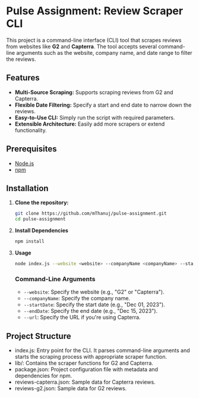 # Pulse Assignment: Review Scraper CLI

This project is a command-line interface (CLI) tool that scrapes reviews from websites like **G2** and **Capterra**. The tool accepts several command-line arguments such as the website, company name, and date range to filter the reviews.

## Features

- **Multi-Source Scraping:** Supports scraping reviews from G2 and Capterra.
- **Flexible Date Filtering:** Specify a start and end date to narrow down the reviews.
- **Easy-to-Use CLI:** Simply run the script with required parameters.
- **Extensible Architecture:** Easily add more scrapers or extend functionality.

## Prerequisites

- [Node.js](https://nodejs.org/)
- [npm](https://www.npmjs.com/)

## Installation

1. **Clone the repository:**

   ```bash
   git clone https://github.com/mThanuj/pulse-assignment.git
   cd pulse-assignment
   ```

2. **Install Dependencies**

   ```bash
   npm install
   ```

3. **Usage**

   ```bash
   node index.js --website <website> --companyName <companyName> --startDate <startDate> --endDate <endDate> --url <only-if-you-use-capterra>
   ```

   ### Command-Line Arguments

   - `--website`: Specify the website (e.g., "G2" or "Capterra").
   - `--companyName`: Specify the company name.
   - `--startDate`: Specify the start date (e.g., "Dec 01, 2023").
   - `--endDate`: Specify the end date (e.g., "Dec 15, 2023").
   - `--url`: Specify the URL if you're using Capterra.

## Project Structure

- index.js: Entry point for the CLI. It parses command-line arguments and starts the scraping process with appropriate scraper function.
- lib/: Contains the scraper functions for G2 and Capterra.
- package.json: Project configuration file with metadata and dependencies for npm.
- reviews-capterra.json: Sample data for Capterra reviews.
- reviews-g2.json: Sample data for G2 reviews.
